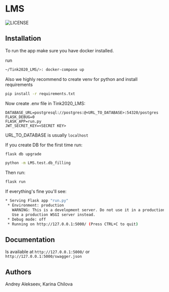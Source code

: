 # LMS

![LICENSE][license-image]

## Installation
To run the app make sure you have docker installed.

run
```bash
~/Tink2020_LMS/>: docker-compose up
```

Also we highly recommend to create venv for python and install requirements 
```bash
pip install -r requirements.txt
```  

Now create .env file in Tink2020_LMS:

```.env
DATABASE_URL=postgresql://postgres:@<URL_TO_DATABASE>:54320/postgres
FLASK_DEBUG=0
FLASK_APP=run.py
JWT_SECRET_KEY=<SECRET KEY>
```
URL_TO_DATABASE is usually ```localhost```

If you create DB for the first time run:
```bash
flask db upgrade

python -m LMS.test.db_filling
```

Then run:
```bash
flask run
```

If everything's fine you'll see:

```bash
* Serving Flask app "run.py"
 * Environment: production
   WARNING: This is a development server. Do not use it in a production deployment.
   Use a production WSGI server instead.
 * Debug mode: off
 * Running on http://127.0.0.1:5000/ (Press CTRL+C to quit)

```

## Documentation
Is available at `http://127.0.0.1:5000/` or `http://127.0.0.1:5000/swagger.json`

## Authors
Andrey Alekseev, Karina Chilova

[license-image]: https://img.shields.io/badge/License-MIT-yellow.svg
